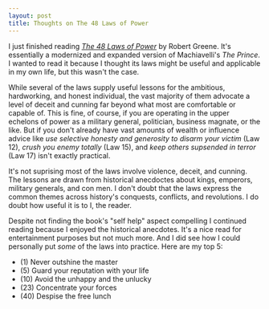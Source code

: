 ```yaml
---
layout: post
title: Thoughts on The 48 Laws of Power
---
```


I just finished reading [_The 48 Laws of Power_](https://amzn.to/3etuZzi) by Robert Greene. It's essentially
a modernized and expanded version of Machiavelli's _The Prince_. I wanted to
read it because I thought its laws might be useful and applicable in my own
life, but this wasn't the case.

While several of the laws supply useful lessons for the ambitious,
hardworking, and honest individual, the vast majority of them advocate a level
of deceit and cunning far beyond what most are comfortable or capable of.
This is fine, of course, if you are operating in the upper echelons of power as
a military general, politician, business magnate, or the like. But if you don't
already have vast amounts of wealth or influence advice like _use selective
honesty and generosity to disarm your victim_ (Law 12), _crush you enemy
totally_ (Law 15), and _keep others supsended in terror_ (Law 17) isn't exactly practical.

It's not suprising most of the laws involve violence, deceit, and cunning.
The lessons are drawn from historical anecdoctes about kings, emperors,
military generals, and con men. I don't doubt that the laws express the common themes
across history's conquests, conflicts, and revolutions. I do doubt how useful it
is to I, the reader.

Despite not finding the book's "self help" aspect compelling I continued reading
because I enjoyed the historical anecdotes. It's a nice read for entertainment
purposes but not much more. And I did see how I could personally put _some_ of the laws into
practice. Here are my top 5:

- (1) Never outshine the master
- (5) Guard your reputation with your life
- (10) Avoid the unhappy and the unlucky
- (23) Concentrate your forces
- (40) Despise the free lunch
